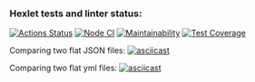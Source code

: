 ### Hexlet tests and linter status:
[![Actions Status](https://github.com/Ongawanai/frontend-project-46/workflows/hexlet-check/badge.svg)](https://github.com/Ongawanai/frontend-project-46/actions)
[![Node CI](https://github.com/Ongawanai/frontend-project-46/actions/workflows/ActionsTest.yml/badge.svg)](https://github.com/Ongawanai/frontend-project-46/actions/workflows/ActionsTest.yml)
[![Maintainability](https://api.codeclimate.com/v1/badges/c2d12906105bf7d1971f/maintainability)](https://codeclimate.com/github/Ongawanai/frontend-project-46/maintainability)
[![Test Coverage](https://api.codeclimate.com/v1/badges/c2d12906105bf7d1971f/test_coverage)](https://codeclimate.com/github/Ongawanai/frontend-project-46/test_coverage)

Comparing two flat JSON files:
[![asciicast](https://asciinema.org/a/554146.svg)](https://asciinema.org/a/554146)

Comparing two flat yml files:
[![asciicast](https://asciinema.org/a/555681.svg)](https://asciinema.org/a/555681)
